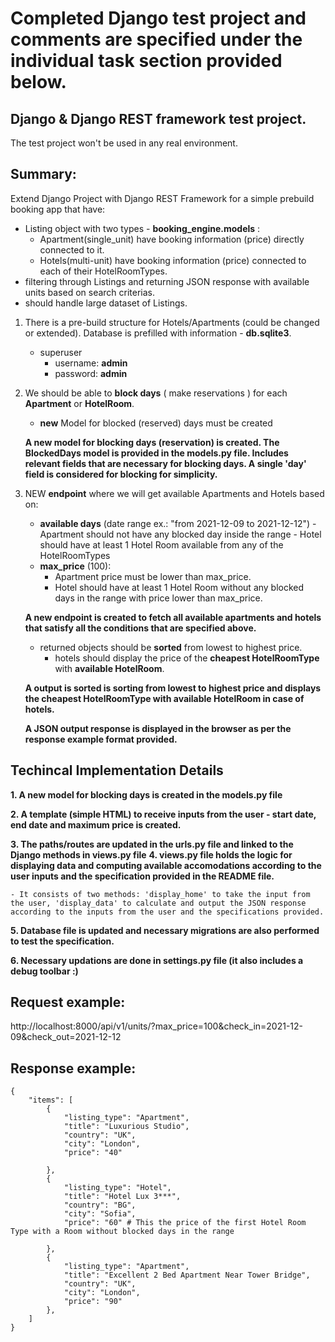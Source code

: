 # Completed Django test project and comments are specified under the individual task section provided below.

## Django & Django REST framework test project.
The test project won't be used in any real environment.


## Summary:

Extend Django Project with Django REST Framework for a simple prebuild booking app that have:
- Listing object with two types - **booking_engine.models** :
    - Apartment(single_unit) have booking information (price) directly connected to it.
    - Hotels(multi-unit) have booking information (price) connected to each of their HotelRoomTypes.
- filtering through Listings and returning JSON response with available units based on search criterias.
- should handle large dataset of Listings.

1. There is a pre-build structure for Hotels/Apartments (could be changed or extended). Database is prefilled with information - **db.sqlite3**.
    - superuser
        - username: **admin**
        - password: **admin**

2. We should be able to **block days** ( make reservations ) for each **Apartment** or **HotelRoom**.
    - **new** Model for blocked (reserved) days must be created

    **A new model for blocking days (reservation) is created. The BlockedDays model is provided in the models.py file. Includes relevant fields that are necessary for blocking days. A single 'day' field is considered for blocking for simplicity.**

3. NEW **endpoint** where we will get available Apartments and Hotels based on:
	- **available days** (date range ex.: "from 2021-12-09 to 2021-12-12")
            - Apartment should not have any blocked day inside the range
            - Hotel should have at least 1 Hotel Room available from any of the HotelRoomTypes
     - **max_price** (100):
		- Apartment price must be lower than max_price.
		- Hotel should have at least 1 Hotel Room without any blocked days in the range with price lower than max_price.

    **A new endpoint is created to fetch all available apartments and hotels that satisfy all the conditions that are specified above.**

	- returned objects should be **sorted** from lowest to highest price.
		-  hotels should display the price of the **cheapest HotelRoomType** with **available HotelRoom**.

    **A output is sorted is sorting from lowest to highest price and displays the cheapest HotelRoomType with available HotelRoom in case of hotels.**

    **A JSON output response is displayed in the browser as per the response example format provided.**

## Techincal Implementation Details

**1. A new model for blocking days is created in the models.py file**

**2. A template (simple HTML) to receive inputs from the user - start date, end date and maximum price is created.**

**3. The paths/routes are updated in the urls.py file and linked to the Django methods in views.py file**
**4. views.py file holds the logic for displaying data and computing available accomodations according to the user inputs and the specification provided in the README file.**
    
    - It consists of two methods: 'display_home' to take the input from the user, 'display_data' to calculate and output the JSON response according to the inputs from the user and the specifications provided.

**5. Database file is updated and necessary migrations are also performed to test the specification.**

**6. Necessary updations are done in settings.py file (it also includes a debug toolbar :)**

## Request example:

http://localhost:8000/api/v1/units/?max_price=100&check_in=2021-12-09&check_out=2021-12-12


## Response example:

    {
        "items": [
            {
                "listing_type": "Apartment",
                "title": "Luxurious Studio",
                "country": "UK",
                "city": "London",
                "price": "40"

            },
            {
                "listing_type": "Hotel",
                "title": "Hotel Lux 3***",
                "country": "BG",
                "city": "Sofia",
                "price": "60" # This the price of the first Hotel Room Type with a Room without blocked days in the range

            },
            {
                "listing_type": "Apartment",
                "title": "Excellent 2 Bed Apartment Near Tower Bridge",
                "country": "UK",
                "city": "London",
                "price": "90"
            },
        ]
    }
